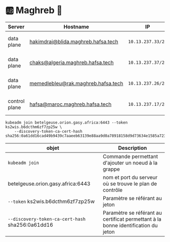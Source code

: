 # :ab: Maghreb :brain:

| Server           | Hostname                             |  IP               | Specs                 |
|------------------|--------------------------------------|-------------------|-----------------------|
| data plane    |    hakimdrai@blida.maghreb.hafsa.tech | `10.13.237.33/24` | 64GB Ram,      16cpus |
| data plane       |    chaks@algeria.maghreb.hafsa.tech  | `10.13.237.37/24` | 64GB Ram,      16cpus |
| data plane       |    memedlebleu@rak.maghreb.hafsa.tech  | `10.13.237.26/24` | 64GB Ram,       8cpus |
| control plane       |    hafsa@maroc.maghreb.hafsa.tech   | `10.13.237.17/24` | 64GB Ram,      16cpus |


```
kubeadm join betelgeuse.orion.gasy.africa:6443 --token ks2wis.b6dcthm6zf7zp25w \
    --discovery-token-ca-cert-hash sha256:0a61dd16cad49b9439c7aaeeb63139e88aa9d0a78918158d9d73634e1585a723
```

| objet                                            | Description                                             |
|--------------------------------------------------|---------------------------------------------------------|
| `kubeadm join`                                   | Commande permettant d'ajouter un noeud à la grappe      |
| betelgeuse.orion.gasy.africa:6443                | nom et port du serveur où se trouve le plan de contrôle | 
| `--token` ks2wis.b6dcthm6zf7zp25w                | Paramètre se référant au jeton                          |
| `--discovery-token-ca-cert-hash` sha256:0a61dd16 | Paramètre se référant au certificat permettant à la bonne identification du jeton  |
